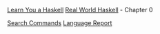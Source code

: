 [Learn You a Haskell](http://learnyouahaskell.com/starting-out#texas-ranges)
[Real World Haskell](https://book.realworldhaskell.org/read/why-functional-programming-why-haskell.html) - Chapter 0

[Search Commands](https://hoogle.haskell.org)
[Language Report](https://www.haskell.org/onlinereport/)
